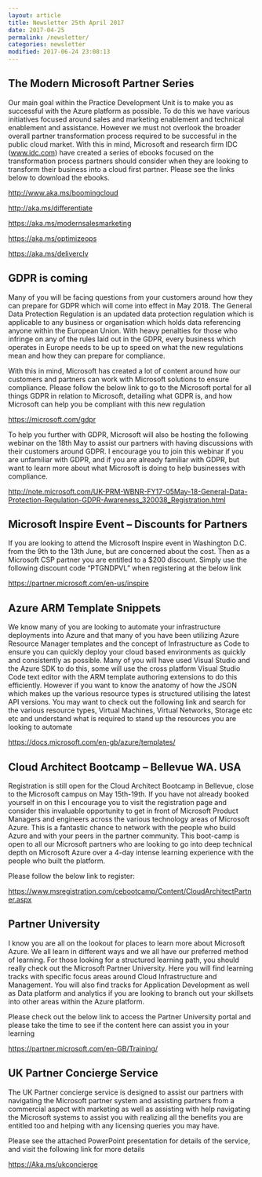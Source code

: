 ```yaml
---
layout: article
title: Newsletter 25th April 2017
date: 2017-04-25
permalink: /newsletter/
categories: newsletter
modified: 2017-06-24 23:08:13
---
```


## The Modern Microsoft Partner Series
 

Our main goal within the Practice Development Unit is to make you as successful with the Azure platform as possible. To do this we have various initiatives focused around sales and marketing enablement and technical enablement and assistance. However we must not overlook the broader overall partner transformation process required to be successful in the public cloud market. With this in mind, Microsoft and research firm IDC (www.idc.com) have created a series of ebooks focused on the transformation process partners should consider when they are looking to transform their business into a cloud first partner. Please see the links below to download the ebooks.

<http://www.aka.ms/boomingcloud>

<http://aka.ms/differentiate>

<https://aka.ms/modernsalesmarketing>

<https://aka.ms/optimizeops>

<https://aka.ms/deliverclv>


## GDPR is coming


Many of you will be facing questions from your customers around how they can prepare for GDPR which will come into effect in May 2018. The General Data Protection Regulation is an updated data protection regulation which is applicable to any business or organisation which holds data referencing anyone within the European Union. With heavy penalties for those who infringe on any of the rules laid out in the GDPR, every business which operates in Europe needs to be up to speed on what the new regulations mean and how they can prepare for compliance.

With this in mind, Microsoft has created a lot of content around how our customers and partners can work with Microsoft solutions to ensure compliance. Please follow the below link to go to the Microsoft portal for all things GDPR in relation to Microsoft, detailing what GDPR is, and how Microsoft can help you be compliant with this new regulation

<https://microsoft.com/gdpr>

To help you further with GDPR, Microsoft will also be hosting the following webinar on the 18th May to assist our partners with having discussions with their customers around GDPR. I encourage you to join this webinar if you are unfamiliar with GDPR, and if you are already familiar with GDPR, but want to learn more about what Microsoft is doing to help businesses with compliance.

<http://note.microsoft.com/UK-PRM-WBNR-FY17-05May-18-General-Data-Protection-Regulation-GDPR-Awareness_320038_Registration.html>


## Microsoft Inspire Event – Discounts for Partners


If you are looking to attend the Microsoft Inspire event in Washington D.C. from the 9th to the 13th June, but are concerned about the cost. Then as a Microsoft CSP partner you are entitled to a $200 discount. Simply use the following discount code “PTGNDPVL” when registering at the below link

<https://partner.microsoft.com/en-us/inspire>


## Azure ARM Template Snippets


We know many of you are looking to automate your infrastructure deployments into Azure and that many of you have been utilizing Azure Resource Manager templates and the concept of Infrastructure as Code to ensure you can quickly deploy your cloud based environments as quickly and consistently as possible. Many of you will have used Visual Studio and the Azure SDK to do this, some will use the cross platform Visual Studio Code text editor with the ARM template authoring extensions to do this efficiently. However if you want to know the anatomy of how the JSON which makes up the various resource types is structured utilising the latest API versions. You may want to check out the following link and search for the various resource types, Virtual Machines, Virtual Networks, Storage etc etc and understand what is required to stand up the resources you are looking to automate 

<https://docs.microsoft.com/en-gb/azure/templates/>



## Cloud Architect Bootcamp – Bellevue WA. USA


Registration is still open for the Cloud Architect Bootcamp in Bellevue, close to the Microsoft campus on May 15th-19th. If you have not already booked yourself in on this I encourage you to visit the registration page and consider this invaluable opportunity to get in front of Microsoft Product Managers and engineers across the various technology areas of Microsoft Azure. This is a fantastic chance to network with the people who build Azure and with your peers in the partner community. 
This boot-camp is open to all our Microsoft partners who are looking to go into deep technical depth on Microsoft Azure over a 4-day intense learning experience with the people who built the platform.

Please follow the below link to register:

<https://www.msregistration.com/cebootcamp/Content/CloudArchitectPartner.aspx>



## Partner University


I know you are all on the lookout for places to learn more about Microsoft Azure. We all learn in different ways and we all have our preferred method of learning. For those looking for a structured learning path, you should really check out the Microsoft Partner University. Here you will find learning tracks with specific focus areas around Cloud Infrastructure and Management. You will also find tracks for Application Development as well as Data platform and analytics if you are looking to branch out your skillsets into other areas within the Azure platform.

Please check out the below link to access the Partner University portal and please take the time to see if the content here can assist you in your learning 

<https://partner.microsoft.com/en-GB/Training/>



## UK Partner Concierge Service
The UK Partner concierge service is designed to assist our partners with navigating the Microsoft partner system and assisting partners from a commercial aspect with marketing as well as assisting with help navigating the Microsoft systems to assist you with realizing all the benefits you are entitled too and helping with any licensing queries you may have. 

Please see the attached PowerPoint presentation for details of the service, and visit the following link for more details

<https://Aka.ms/ukconcierge>
